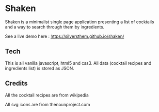 # Shaken

Shaken is a minimalist single page application presenting a list of cocktails and a way
to search through them by ingredients.

See a live demo here : https://silversthem.github.io/shaken/

## Tech

This is all vanilla javascript, html5 and css3.
All data (cocktail recipes and ingredients list) is stored as JSON.

## Credits

All the cocktail recipes are from wikipedia

All svg icons are from thenounproject.com
